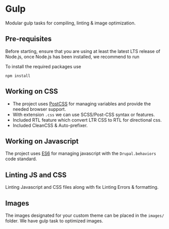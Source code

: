 # Gulp
Modular gulp tasks for compiling, linting & image optimization.

## Pre-requisites
Before starting, ensure that you are using at least the latest LTS release of
Node.js, once Node.js has been installed, we recommend to run

To install the required packages use
```
npm install
```

## Working on CSS
  - The project uses [PostCSS](https://postcss.org/) for managing variables and
provide the needed browser support.
  - With extension `.css` we can use SCSS/Post-CSS syntax or features.
  - Included RTL feature which convert LTR CSS to RTL for directional css.
  - Included CleanCSS & Auto-prefixer.

## Working on Javascript
The project uses [ES6](https://es6.io/) for managing javascript with the `Drupal.behaviors` code standard.

## Linting JS and CSS
Linting Javascript and CSS files along with fix Linting Errors & formatting.

## Images
The images designated for your custom theme can be placed in the `images/` folder. We have gulp task to optimized images.
